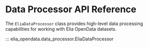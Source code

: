 # Data Processor API Reference

The `EliaDataProcessor` class provides high-level data processing capabilities for working with Elia OpenData datasets.

::: elia_opendata.data_processor.EliaDataProcessor
